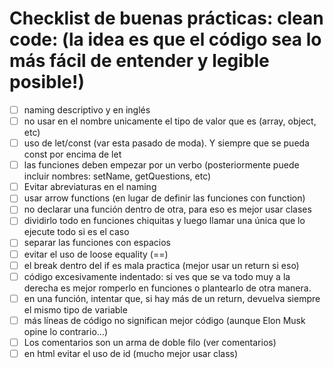 # Checklist de buenas prácticas: clean code: (la idea es que el código sea lo más fácil de entender y legible posible!)
- [ ] naming descriptivo y en inglés
- [ ] no usar en el nombre unicamente el tipo de valor que es (array, object, etc)
- [ ] uso de let/const (var esta pasado de moda). Y siempre que se pueda const por encima de let
- [ ] las funciones deben empezar por un verbo (posteriormente puede incluir nombres: setName, getQuestions, etc)
- [ ] Evitar abreviaturas en el naming
- [ ] usar arrow functions (en lugar de definir las funciones con function)
- [ ] no declarar una función dentro de otra, para eso es mejor usar clases
- [ ] dividirlo todo en funciones chiquitas y luego llamar una única que lo ejecute todo si es el caso
- [ ] separar las funciones con espacios
- [ ] evitar el uso de loose equality (==)
- [ ] el break dentro del if es mala practica (mejor usar un return si eso)
- [ ] código excesivamente indentado: si ves que se va todo muy a la derecha es mejor romperlo en funciones o plantearlo de otra manera.
- [ ] en una función, intentar que, si hay más de un return, devuelva siempre el mismo tipo de variable
- [ ] más líneas de código no significan mejor código (aunque Elon Musk opine lo contrario…)
- [ ] Los comentarios son un arma de doble filo (ver comentarios)
- [ ] en html evitar el uso de id (mucho mejor usar class)